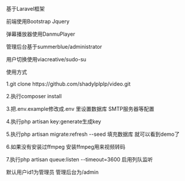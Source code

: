 <p>基于Laravel框架</p>
<p>前端使用Bootstrap Jquery</p>
<p>弹幕播放器使用DanmuPlayer</p>
<p>管理后台基于summerblue/administrator</p>
<p>用户切换使用viacreative/sudo-su</p>

<p>使用方式</p>
<p>1.git clone https://github.com/shadylplplp/video.git</p>
<p>2.执行composer install</p>
<p>3.把.env.example修改成.env 里设置数据库 SMTP服务器等配置</p>
<p>4.执行php artisan key:generate生成key</p>
<p>5.执行php artisan migrate:refresh --seed 填充数据库 就可以看到demo了</p>
<p>6.如果没有安装过ffmpeg 安装ffmpeg用来视频转码</p>
<p>7.执行php artisan queue:listen --timeout=3600 启用列队监听</p>

<p>默认用户id1为管理员 管理后台为/admin</p>
